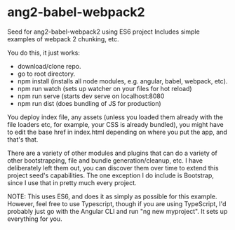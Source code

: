 # ang2-babel-webpack2
Seed for ang2-babel-webpack2 using ES6 project
Includes simple examples of webpack 2 chunking, etc.

You do this, it just works:

- download/clone repo.
- go to root directory.
- npm install (installs all node modules, e.g. angular, babel, webpack, etc).
- npm run watch (sets up watcher on your files for hot reload)
- npm run serve (starts dev serve on localhost:8080
- npm run dist (does bundling of JS for production)

You deploy index file, any assets (unless you loaded them already with the file loaders etc, for example, your CSS is already bundled), you might have to edit the base href in index.html depending on where you put the app, and that's that. 

There are a variety of other modules and plugins that can do a variety of other bootstrapping, file and bundle generation/cleanup, etc. I have deliberately left them out, you can discover them over time to extend this project seed's capabilities. The one exception I do include is Bootstrap, since I use that in pretty much every project. 

NOTE: This uses ES6, and does it as simply as possible for this example. However, feel free to use Typescript, though if you are using TypeScript, I'd probably just go with the Angular CLI and run "ng new myproject". It sets up everything for you. 

